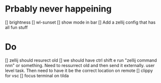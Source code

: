# Prbably never happeining
[] brightness
[] wl-sunset
[] show mode in bar
[] Add a zellij config that has all fun stuff

# Do
[] zellij should resurect old
[] we should have ctrl shift e run "zellij command nnn" or something. Need to ressurrect old and then send it externally. user level task. Then need to have it be the correct location on remote
[] clippy for vsc
[] focus terminal on tilda
